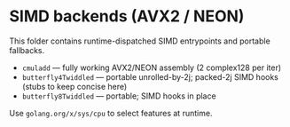 # SIMD backends (AVX2 / NEON)

This folder contains runtime-dispatched SIMD entrypoints and portable fallbacks.

- `cmuladd` — fully working AVX2/NEON assembly (2 complex128 per iter)
- `butterfly4Twiddled` — portable unrolled-by-2j; packed-2j SIMD hooks (stubs to keep concise here)
- `butterfly8Twiddled` — portable; SIMD hooks in place

Use `golang.org/x/sys/cpu` to select features at runtime.
